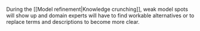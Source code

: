 During the [[Model refinement|Knowledge crunching]], weak model spots will show up and domain experts will have to find workable alternatives or to replace terms and descriptions to become more clear.